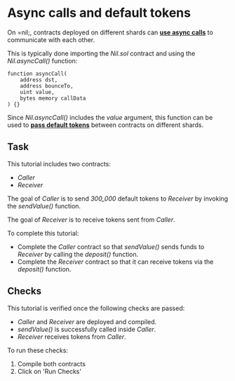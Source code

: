 # Async calls and default tokens

On =nil;, contracts deployed on different shards can [**use async calls**](https://docs.nil.foundation/nil/smart-contracts/handling-async-execution) to communicate with each other.

This is typically done importing the *Nil.sol* contract and using the *Nil.asyncCall()* function:

```solidity
function asyncCall(
    address dst,
    address bounceTo,
    uint value,
    bytes memory callData
) {}
```

Since *Nil.asyncCall()* includes the *value* argument, this function can be used to [**pass default tokens**](https://docs.nil.foundation/nil/smart-contracts/tokens) between contracts on different shards.

## Task

This tutorial includes two contracts:

* *Caller*
* *Receiver*

The goal of *Caller* is to send *300_000* default tokens to *Receiver* by invoking the *sendValue()* function.

The goal of *Receiver* is to receive tokens sent from *Caller*.

To complete this tutorial:

* Complete the *Caller* contract so that *sendValue()* sends funds to *Receiver* by calling the *deposit()* function.
* Complete the *Receiver* contract so that it can receive tokens via the *deposit()* function.

## Checks

This tutorial is verified once the following checks are passed:

* *Caller* and *Receiver* are deployed and compiled.
* *sendValue()* is successfully called inside *Caller*.
* *Receiver* receives tokens from *Caller*.

To run these checks:

1. Compile both contracts
2. Click on 'Run Checks'